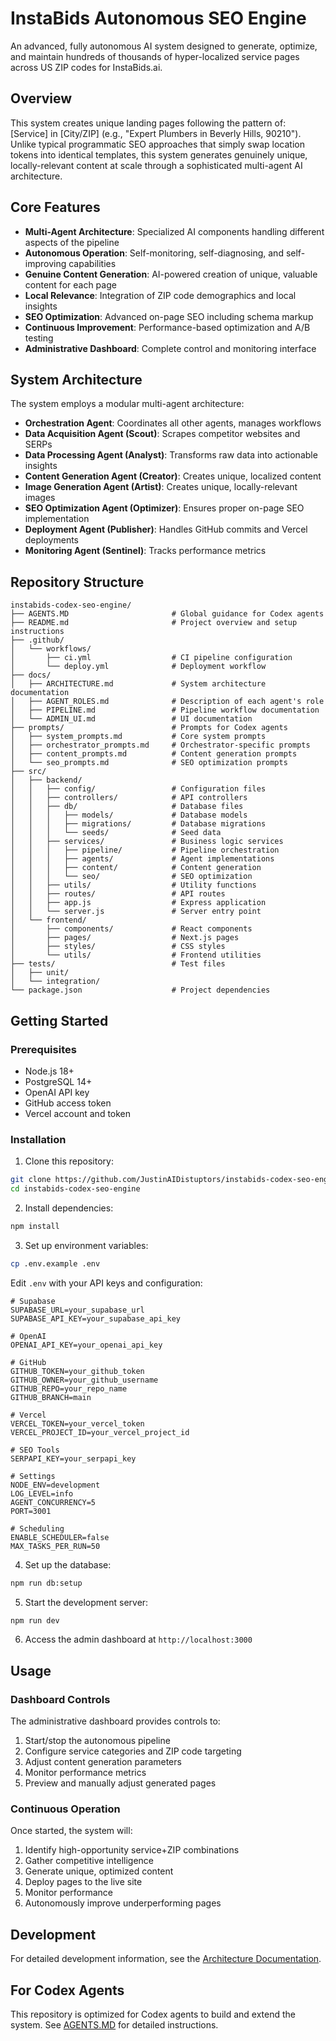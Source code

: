 # InstaBids Autonomous SEO Engine

An advanced, fully autonomous AI system designed to generate, optimize, and maintain hundreds of thousands of hyper-localized service pages across US ZIP codes for InstaBids.ai.

## Overview

This system creates unique landing pages following the pattern of: [Service] in [City/ZIP] (e.g., "Expert Plumbers in Beverly Hills, 90210"). Unlike typical programmatic SEO approaches that simply swap location tokens into identical templates, this system generates genuinely unique, locally-relevant content at scale through a sophisticated multi-agent AI architecture.

## Core Features

- **Multi-Agent Architecture**: Specialized AI components handling different aspects of the pipeline
- **Autonomous Operation**: Self-monitoring, self-diagnosing, and self-improving capabilities
- **Genuine Content Generation**: AI-powered creation of unique, valuable content for each page
- **Local Relevance**: Integration of ZIP code demographics and local insights
- **SEO Optimization**: Advanced on-page SEO including schema markup
- **Continuous Improvement**: Performance-based optimization and A/B testing
- **Administrative Dashboard**: Complete control and monitoring interface

## System Architecture

The system employs a modular multi-agent architecture:

- **Orchestration Agent**: Coordinates all other agents, manages workflows
- **Data Acquisition Agent (Scout)**: Scrapes competitor websites and SERPs
- **Data Processing Agent (Analyst)**: Transforms raw data into actionable insights
- **Content Generation Agent (Creator)**: Creates unique, localized content
- **Image Generation Agent (Artist)**: Creates unique, locally-relevant images
- **SEO Optimization Agent (Optimizer)**: Ensures proper on-page SEO implementation
- **Deployment Agent (Publisher)**: Handles GitHub commits and Vercel deployments
- **Monitoring Agent (Sentinel)**: Tracks performance metrics

## Repository Structure

```
instabids-codex-seo-engine/
├── AGENTS.MD                       # Global guidance for Codex agents
├── README.md                       # Project overview and setup instructions
├── .github/
│   └── workflows/
│       ├── ci.yml                  # CI pipeline configuration
│       └── deploy.yml              # Deployment workflow
├── docs/
│   ├── ARCHITECTURE.md             # System architecture documentation
│   ├── AGENT_ROLES.md              # Description of each agent's role
│   ├── PIPELINE.md                 # Pipeline workflow documentation
│   └── ADMIN_UI.md                 # UI documentation
├── prompts/                        # Prompts for Codex agents
│   ├── system_prompts.md           # Core system prompts
│   ├── orchestrator_prompts.md     # Orchestrator-specific prompts
│   ├── content_prompts.md          # Content generation prompts
│   └── seo_prompts.md              # SEO optimization prompts
├── src/
│   ├── backend/
│   │   ├── config/                 # Configuration files
│   │   ├── controllers/            # API controllers
│   │   ├── db/                     # Database files
│   │   │   ├── models/             # Database models
│   │   │   ├── migrations/         # Database migrations
│   │   │   └── seeds/              # Seed data
│   │   ├── services/               # Business logic services
│   │   │   ├── pipeline/           # Pipeline orchestration
│   │   │   ├── agents/             # Agent implementations
│   │   │   ├── content/            # Content generation
│   │   │   └── seo/                # SEO optimization
│   │   ├── utils/                  # Utility functions
│   │   ├── routes/                 # API routes
│   │   ├── app.js                  # Express application
│   │   └── server.js               # Server entry point
│   └── frontend/
│       ├── components/             # React components
│       ├── pages/                  # Next.js pages
│       ├── styles/                 # CSS styles
│       └── utils/                  # Frontend utilities
├── tests/                          # Test files
│   ├── unit/
│   └── integration/
└── package.json                    # Project dependencies
```

## Getting Started

### Prerequisites

- Node.js 18+
- PostgreSQL 14+
- OpenAI API key
- GitHub access token
- Vercel account and token

### Installation

1. Clone this repository:
```bash
git clone https://github.com/JustinAIDistuptors/instabids-codex-seo-engine.git
cd instabids-codex-seo-engine
```

2. Install dependencies:
```bash
npm install
```

3. Set up environment variables:
```bash
cp .env.example .env
```
Edit `.env` with your API keys and configuration:

```
# Supabase
SUPABASE_URL=your_supabase_url
SUPABASE_API_KEY=your_supabase_api_key

# OpenAI
OPENAI_API_KEY=your_openai_api_key

# GitHub
GITHUB_TOKEN=your_github_token
GITHUB_OWNER=your_github_username
GITHUB_REPO=your_repo_name
GITHUB_BRANCH=main

# Vercel
VERCEL_TOKEN=your_vercel_token
VERCEL_PROJECT_ID=your_vercel_project_id

# SEO Tools
SERPAPI_KEY=your_serpapi_key

# Settings
NODE_ENV=development
LOG_LEVEL=info
AGENT_CONCURRENCY=5
PORT=3001

# Scheduling
ENABLE_SCHEDULER=false
MAX_TASKS_PER_RUN=50
```

4. Set up the database:
```bash
npm run db:setup
```

5. Start the development server:
```bash
npm run dev
```

6. Access the admin dashboard at `http://localhost:3000`

## Usage

### Dashboard Controls

The administrative dashboard provides controls to:

1. Start/stop the autonomous pipeline
2. Configure service categories and ZIP code targeting
3. Adjust content generation parameters
4. Monitor performance metrics
5. Preview and manually adjust generated pages

### Continuous Operation

Once started, the system will:

1. Identify high-opportunity service+ZIP combinations
2. Gather competitive intelligence
3. Generate unique, optimized content
4. Deploy pages to the live site
5. Monitor performance
6. Autonomously improve underperforming pages

## Development

For detailed development information, see the [Architecture Documentation](./docs/ARCHITECTURE.md).

## For Codex Agents

This repository is optimized for Codex agents to build and extend the system. See [AGENTS.MD](./AGENTS.MD) for detailed instructions.